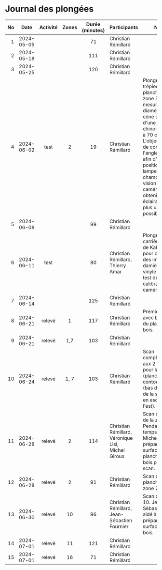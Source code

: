 # Journal des plongées

|  No | Date       | Activité | Zones | Durée (minutes) | Participants                                                 | Notes                                                                                                                                                                                                                                                                                                                         |
| --: | ---------- | :------: | :---: | :-------------: | ------------------------------------------------------------ | ----------------------------------------------------------------------------------------------------------------------------------------------------------------------------------------------------------------------------------------------------------------------------------------------------------------------------- |
|   1 | 2024-05-05 |          |       |       71        | Christian Rémillard                                          |                                                                                                                                                                                                                                                                                                                               |
|   2 | 2024-05-18 |          |       |       111       | Christian Rémillard                                          |                                                                                                                                                                                                                                                                                                                               |
|   3 | 2024-05-25 |          |       |       120       | Christian Rémillard                                          |                                                                                                                                                                                                                                                                                                                               |
|   4 | 2024-06-02 |   test   |   2   |       19        | Christian Rémillard                                          | Plongée avec trépied sur le plancher de la zone 3 pour mesurer le diamètre du cône de lumière d'une lampe chinoise située à 70 cm du sol.<br />L'objectif était de connaître l'angle du cône afin d'ajuster la position des lampes dans le champs de vision de la caméra pour obtenir un éclairage le plus uniforme possible. |
|   5 | 2024-06-08 |          |       |       99        | Christian Rémillard                                          |                                                                                                                                                                                                                                                                                                                               |
|   6 | 2024-06-11 |   test   |       |       80        | Christian Rémillard,<br />Thierry Amar                       | Plongée à la carrière Bédard de Kahnawake pour obtenir des images du damier de vinyle pour le test de calibration de la caméra.                                                                                                                                                                                               |
|   7 | 2024-06-14 |          |       |       125       | Christian Rémillard                                          |                                                                                                                                                                                                                                                                                                                               |
|   8 | 2024-06-21 |  relevé  |   1   |       117       | Christian Rémillard                                          | Premier scan avec brossage du plancher de bois.                                                                                                                                                                                                                                                                               |
|   9 | 2024-06-21 |  relevé  |  1,7  |       103       | Christian Rémillard                                          |                                                                                                                                                                                                                                                                                                                               |
|  10 | 2024-06-24 |  relevé  | 1, 7  |       103       | Christian Rémillard                                          | Scan complémentaire aux 2 autres pour la zone 1 (planchers et contours) et 7 (bas du mur et de la structure en escaliers à l'est).                                                                                                                                                                                            |
|  11 | 2024-06-28 |  relevé  |   2   |       114       | Christian Rémillard,<br />Véronique Lisi,<br />Michel Giroux | Scan du pilier de la zone 2. Pendant ce temps, Véro et Michel ont préparés la surface du plancher de bois pour le scan.                                                                                                                                                                                                       |
|  12 | 2024-06-28 |  relevé  |   2   |       91        | Christian Rémillard                                          | Scan du plancher de la zone 2.                                                                                                                                                                                                                                                                                                |
|  13 | 2024-06-30 |  relevé  |  10   |       96        | Christian Rémillard,<br />Jean-Sébastien Fournier            | Scan de la zone 10. Jean-Sébastien a aidé à la préparation des surfaces de bois.                                                                                                                                                                                                                                              |
|  14 | 2024-07-01 |  relevé  |  11   |       121       | Christian Rémillard                                          |                                                                                                                                                                                                                                                                                                                               |
|  15 | 2024-07-01 |  relevé  |  16   |       71        | Christian Rémillard                                          |                                                                                                                                                                                                                                                                                                                               |
